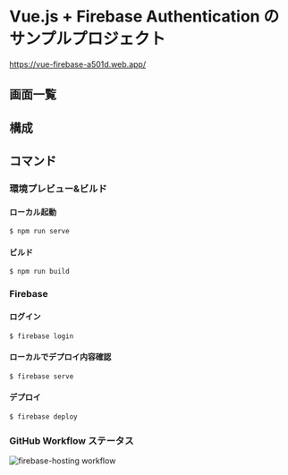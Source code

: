 # Vue.js + Firebase Authentication のサンプルプロジェクト

https://vue-firebase-a501d.web.app/

## 画面一覧

## 構成

## コマンド

### 環境プレビュー&ビルド

#### ローカル起動

```
$ npm run serve
```

#### ビルド

```
$ npm run build
```

### Firebase

#### ログイン

```
$ firebase login
```

#### ローカルでデプロイ内容確認

```
$ firebase serve
```

#### デプロイ

```
$ firebase deploy
```

### GitHub Workflow ステータス

![firebase-hosting workflow](https://github.com/yuheijotaki/vue-firebase/actions/workflows/firebase-hosting-push.yml/badge.svg)
